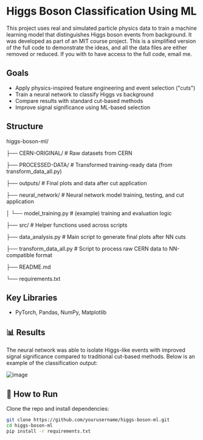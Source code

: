 # Higgs Boson Classification Using ML

This project uses real and simulated particle physics data to train a machine learning model that distinguishes Higgs boson events from background. It was developed as part of an MIT course project.
This is a simplified version of the full code to demonstrate the ideas, and all the data files are either removed or reduced. If you with to have access to the full code, email me.

## Goals
- Apply physics-inspired feature engineering and event selection ("cuts")
- Train a neural network to classify Higgs vs background
- Compare results with standard cut-based methods
- Improve signal significance using ML-based selection

## Structure
higgs-boson-ml/

├── CERN-ORIGINAL/              # Raw datasets from CERN

├── PROCESSED-DATA/             # Transformed training-ready data (from transform_data_all.py)

├── outputs/                    # Final plots and data after cut application

├── neural_network/             # Neural network model training, testing, and cut application

│   └── model_training.py       # (example) training and evaluation logic

├── src/                        # Helper functions used across scripts

├── data_analysis.py            # Main script to generate final plots after NN cuts

├── transform_data_all.py       # Script to process raw CERN data to NN-compatible format

├── README.md

└── requirements.txt

## Key Libraries
- PyTorch, Pandas, NumPy, Matplotlib

## 📊 Results

The neural network was able to isolate Higgs-like events with improved signal significance compared to traditional cut-based methods. Below is an example of the classification output:

![image](https://github.com/user-attachments/assets/e04bc553-7a99-4f44-993a-7bacf380f35c)


## 🚀 How to Run

Clone the repo and install dependencies:

```bash
git clone https://github.com/yourusername/higgs-boson-ml.git
cd higgs-boson-ml
pip install -r requirements.txt
